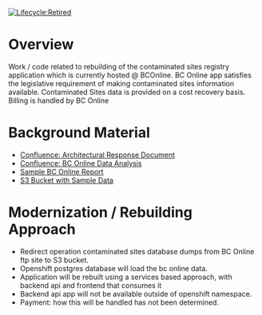 [![Lifecycle:Retired](https://img.shields.io/badge/Lifecycle-Retired-d45500)](<Redirect-URL>)

# Overview

Work / code related to rebuilding of the contaminated sites registry application
which is currently hosted @ BCOnline.  BC Online app satisfies the legislative
requirement of making contaminated sites information available.  Contaminated
Sites data is provided on a cost recovery basis.  Billing is handled by
BC Online

# Background Material

* [Confluence: Architectural Response Document](https://apps.nrs.gov.bc.ca/int/confluence/pages/viewpage.action?pageId=91201900)
* [Confluence: BC Online Data Analysis](https://apps.nrs.gov.bc.ca/int/confluence/display/AR/BC+Online+Data+Analysis)
* [Sample BC Online Report](https://apps.nrs.gov.bc.ca/int/confluence/display/AR/BC+Online+Data+Analysis?preview=/104733220/104733210/bconline_sample_report.txt)
* [S3 Bucket with Sample Data](https://nrs.objectstore.gov.bc.ca/epdsbx/dbdump)

# Modernization / Rebuilding Approach

* Redirect operation contaminated sites database dumps from BC Online ftp
  site to S3 bucket.
* Openshift postgres database will load the bc online data.
* Application will be rebuilt using a services based approach, with backend
    api and frontend that consumes it
* Backend api app will not be available outside of openshift namespace.
* Payment: how this will be handled has not been determined.

